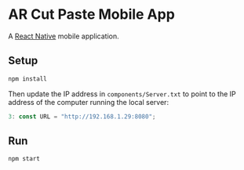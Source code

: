# AR Cut Paste Mobile App

A [React Native](#) mobile application.

## Setup

```bash
npm install
```

Then update the IP address in `components/Server.txt` to point to the IP address of the computer running the local server:
```js
3: const URL = "http://192.168.1.29:8080";
```

## Run

```bash
npm start
```
